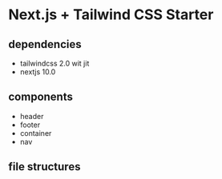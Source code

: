 # Next.js + Tailwind CSS Starter

## dependencies
- tailwindcss 2.0 wit jit
- nextjs 10.0

## components
- header
- footer
- container
- nav

## file structures